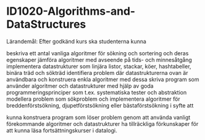 # ID1020-Algorithms-and-DataStructures
Lärandemål:
Efter godkänd kurs ska studenterna kunna

beskriva ett antal vanliga algoritmer för sökning och sortering och deras egenskaper
jämföra algoritmer med avseende på tids- och minnesåtgång
implementera datastrukturer som linjära listor, stackar, köer, hashtabeller, binära träd och sökträd
identifiera problem där datastrukturerna ovan är användbara och konstruera enkla algoritmer med dessa
skriva program som använder algoritmer och datastrukturer med hjälp av goda programmeringsprinciper som t.ex. systematiska tester och abstraktion
modellera problem som sökproblem och implementera algoritmer för breddenförstsökning, djupetförstsökning eller bästaförstsökning
i syfte att

kunna konstruera program som löser problem genom att använda vanligt förekommande algoritmer och datastrukturer
ha tillräckliga förkunskaper för att kunna läsa fortsättningskurser i datalogi.
